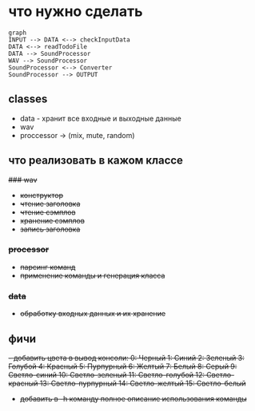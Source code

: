 # что нужно сделать 

```mermaid
graph
INPUT --> DATA <--> checkInputData
DATA <--> readTodoFile
DATA --> SoundProcessor
WAV --> SoundProcessor
SoundProcessor <--> Converter
SoundProcessor --> OUTPUT
```

## classes
- data - хранит все входные и выходные данные
- wav
- proccessor -> (mix, mute, random)

## что реализовать в кажом классе
<s> ### wav 
- конструктор
- чтение заголовка
- чтение сэмплов
- хранение сэмплов
- запись заголовка

### processor
- парсинг команд
- применение команды и генерация класса 

### data
- обработку входных данных и их хранение </s>

## фичи
<s>- добавить цвета в вывод консоли:
    0: Черный
    1: Синий
    2: Зеленый
    3: Голубой
    4: Красный
    5: Пурпурный
    6: Желтый
    7: Белый
    8: Серый
    9: Светло-синий
    10: Светло-зеленый
    11: Светло-голубой
    12: Светло-красный
    13: Светло-пурпурный
    14: Светло-желтый
    15: Светло-белый
- добавить в -h команду полное описание использования команды</s>